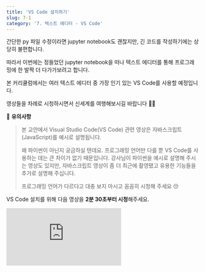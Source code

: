 ```yaml
---
title: 'VS Code 설치하기'
slug: 7-1
category: '7. 텍스트 에디터 - VS Code'
---
```

간단한 py 파일 수정이라면 jupyter notebook도 괜찮지만, 긴 코드를 작성하기에는 상당히 불편합니다. 

따라서 이번에는 정들었던 jupyter notebook을 떠나 텍스트 에디터를 통해 프로그래밍에 한 발짝 더 다가가보려고 합니다. 

본 커리큘럼에서는 여러 텍스트 에디터 중 가장 인기 있는 VS Code를 사용할 예정입니다.

영상들을 차례로 시청하시면서 신세계를 여행해보시길 바랍니다 👩‍🚀

📢 **유의사항**
>
> 본 교안에서 Visual Studio Code(VS Code) 관련 영상은 자바스크립트(JavaScript)를 예시로 설명됩니다.
>
> 왜 파이썬이 아닌지 궁금하실 텐데요. 프로그래밍 언어만 다를 뿐 VS Code를 사용하는 데는 큰 차이가 없기 때문입니다. 강사님이 파이썬을 예시로 설명해 주시는 영상도 있지만, 자바스크립트 영상이 좀 더 최근에 촬영됐고 유용한 기능들을 추가로 설명해 주십니다.
>
> 프로그래밍 언어가 다르다고 대충 보지 마시고 꼼꼼히 시청해 주세요 😚

VS Code 설치를 위해 다음 영상을 **2분 30초부터 시청**해주세요.

<iframe class="w-full" style="aspect-ratio: 16 / 9;" src="https://www.youtube.com/embed/pwR0y76Od_U" title="YouTube video player" frameborder="0" allow="accelerometer; autoplay; clipboard-write; encrypted-media; gyroscope; picture-in-picture" allowfullscreen></iframe>
